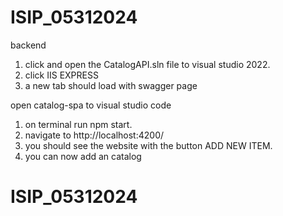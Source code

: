 # ISIP_05312024
backend
1. click and open the CatalogAPI.sln file to visual studio 2022.
2. click IIS EXPRESS
3. a new tab should load with swagger page

open catalog-spa to visual studio code
1. on terminal run npm start.
2. navigate to http://localhost:4200/
3. you should see the website with the button ADD NEW ITEM.
4. you can now add an catalog
# ISIP_05312024

